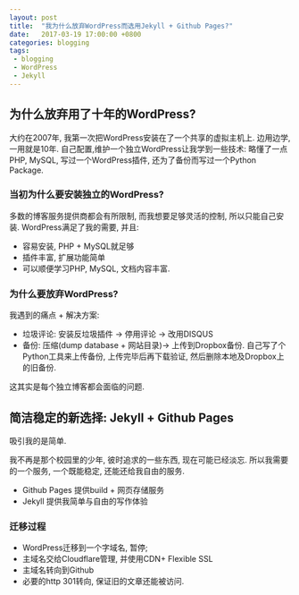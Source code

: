 ```yaml
---
layout: post
title:  "我为什么放弃WordPress而选用Jekyll + Github Pages?"
date:   2017-03-19 17:00:00 +0800
categories: blogging
tags: 
 - blogging
 - WordPress
 - Jekyll
---
```


## 为什么放弃用了十年的WordPress?

大约在2007年, 我第一次把WordPress安装在了一个共享的虚拟主机上. 边用边学, 一用就是10年. 自己配置,维护一个独立WordPress让我学到一些技术: 略懂了一点PHP, MySQL, 写过一个WordPress插件, 还为了备份而写过一个Python Package.
 
### 当初为什么要安装独立的WordPress?
 
 多数的博客服务提供商都会有所限制, 而我想要足够灵活的控制, 所以只能自己安装.  WordPress满足了我的需要, 并且: 
 - 容易安装, PHP + MySQL就足够 
 - 插件丰富, 扩展功能简单
 - 可以顺便学习PHP, MySQL, 文档内容丰富.
 
### 为什么要放弃WordPress?

我遇到的痛点 + 解决方案:
 - 垃圾评论: 安装反垃圾插件 -> 停用评论 -> 改用DISQUS
 - 备份:  压缩(dump database + 网站目录)-> 上传到Dropbox备份. 自己写了个Python工具来上传备份, 上传完毕后再下载验证, 然后删除本地及Dropbox上的旧备份. 
 
这其实是每个独立博客都会面临的问题. 

## 简洁稳定的新选择:  Jekyll + Github Pages

吸引我的是简单. 

我不再是那个校园里的少年, 彼时追求的一些东西, 现在可能已经淡忘. 所以我需要的一个服务, 一个既能稳定, 还能还给我自由的服务. 
 - Github Pages 提供build + 网页存储服务 
 - Jekyll 提供我简单与自由的写作体验
 
### 迁移过程
 - WordPress迁移到一个字域名, 暂停;
 - 主域名交给Cloudflare管理, 并使用CDN+ Flexible SSL
 - 主域名转向到Github
 - 必要的http 301转向, 保证旧的文章还能被访问. 
 


 

